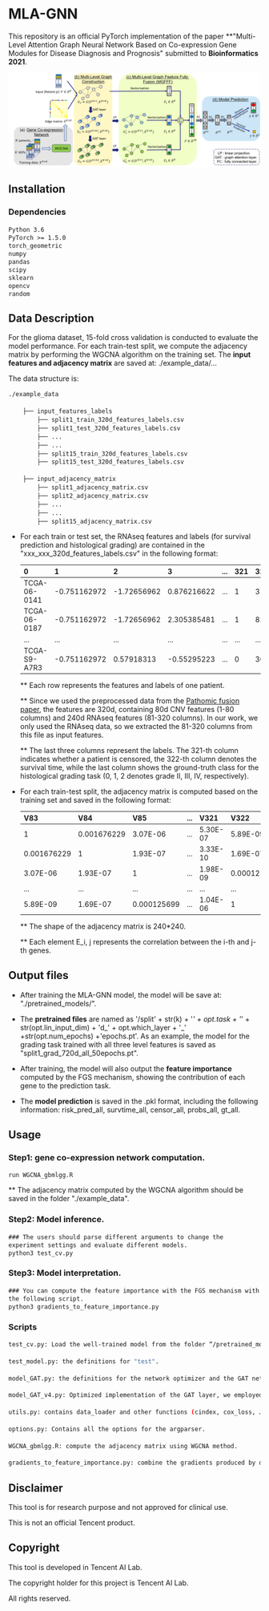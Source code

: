 # MLA-GNN



This repository is an official PyTorch implementation of the paper 
**"Multi-Level Attention Graph Neural Network Based on Co-expression Gene Modules for Disease Diagnosis and Prognosis"
submitted to **Bioinformatics 2021**.

![](./figs/pipeline.png)

## Installation
### Dependencies
```
Python 3.6
PyTorch >= 1.5.0
torch_geometric
numpy
pandas
scipy
sklearn
opencv
random
```

## Data Description
For the glioma dataset, 15-fold cross validation is conducted to evaluate the model performance. For each train-test split, we compute the adjacency matrix by performing the WGCNA algorithm on the training set. The **input features and adjacency matrix** are saved at: ./example_data/...

The data structure is:
  ```bash
  ./example_data
  
      ├── input_features_labels                
          ├── split1_train_320d_features_labels.csv
          ├── split1_test_320d_features_labels.csv
          ├── ...
          ├── ...
          ├── split15_train_320d_features_labels.csv
          ├── split15_test_320d_features_labels.csv
          
      ├── input_adjacency_matrix
          ├── split1_adjacency_matrix.csv
          ├── split2_adjacency_matrix.csv
          ├── ...
          ├── ...
          ├── split15_adjacency_matrix.csv
  ```

+ For each train or test set, the RNAseq features and labels (for survival prediction and histological grading) are contained in the "xxx_xxx_320d_features_labels.csv" in the following format:

    0 | 1 | 2 | 3 | ... | 321 | 322 | 323 
    --- | --- | --- | --- | --- | --- | --- | --- 
    TCGA-06-0141 |-0.751162972 | -1.72656962 | 0.876216622 | ... | 1 | 313 | 2
    TCGA-06-0187 |-0.751162972 | -1.72656962 | 2.305385481 | ... | 1 | 828 | 2
    ... | ... |	... | ... |	... | ... |	... 
    TCGA-S9-A7R3 | -0.751162972 |	0.57918313 | -0.55295223 | ... | 0 | 3013 | 0
    
    ** Each row represents the features and labels of one patient. 
    
    ** Since we used the preprocessed data from the [Pathomic fusion paper](https://ieeexplore.ieee.org/abstract/document/9186053), the features are 320d, containing 80d CNV features (1-80 columns) and 240d RNAseq features (81-320 columns). In our work, we only used the RNAseq data, so we extracted the 81-320 columns from this file as input features. 
    
    ** The last three columns represent the labels. The 321-th column indicates whether a patient is censored, the 322-th column denotes the survival time, while the last column shows the ground-truth class for the histological grading task (0, 1, 2 denotes grade II, III, IV, respectively).
    
+ For each train-test split, the adjacency matrix is computed based on the training set and saved in the following format:

    V83 | V84 | V85 | ... | V321 | V322 
    --- | --- | --- | --- | --- | --- 
    1 | 0.001676229	| 3.07E-06 | ... | 5.30E-07 |	5.89E-09
    0.001676229 |	1 |	1.93E-07 | ... | 3.33E-10	| 1.69E-07
    3.07E-06 | 1.93E-07 |	1 | ... | 1.98E-09 | 0.000125699
    ... | ... |	... | ... |	... | ... |	... 
    5.89E-09 | 1.69E-07	| 0.000125699 |	... | 1.04E-06 | 1

    ** The shape of the adjacency matrix is 240*240.
    
    ** Each element E_i, j represents the correlation between the i-th and j-th genes.
    

## Output files

+ After training the MLA-GNN model, the model will be save at: "./pretrained_models/".

+ The **pretrained files** are named as '/split' + str(k) + '_' + opt.task + '_' + str(opt.lin_input_dim) + 'd_' + opt.which_layer + '_' +str(opt.num_epochs) +'epochs.pt'. As an example, the model for the grading task trained with all three level features is saved as "split1_grad_720d_all_50epochs.pt".

+ After training, the model will also output the **feature importance** computed by the FGS mechanism, showing the contribution of each gene to the prediction task.

+ The **model prediction** is saved in the .pkl format, including the following information: risk_pred_all, survtime_all, censor_all, probs_all, gt_all.


## Usage

### Step1: gene co-expression network computation.
```shell script
run WGCNA_gbmlgg.R
```
** The adjacency matrix computed by the WGCNA algorithm should be saved in the folder "./example_data".


### Step2: Model inference.
```shell script
### The users should parse different arguments to change the experiment settings and evaluate different models.
python3 test_cv.py
```

### Step3: Model interpretation.
```shell script
### You can compute the feature importance with the FGS mechanism with the following script.
python3 gradients_to_feature_importance.py
```

### Scripts
```bash
test_cv.py: Load the well-trained model from the folder “/pretrained_models/…” and test the performance on the testing set of the 15 splits.

test_model.py: the definitions for "test".

model_GAT.py: the definitions for the network optimizer and the GAT network, which can be selected as 720d model(GAT_features = layer1+layer2+layer3) or 240d (either use the layer1, or layer2, or layer3 as the GAT features) model.

model_GAT_v4.py: Optimized implementation of the GAT layer, we employed the “GATconv” function encapsulated in the pytorch Geometric package, which is optimized to save computational cost.

utils.py: contains data_loader and other functions (cindex, cox_loss, …).

options.py: Contains all the options for the argparser.

WGCNA_gbmlgg.R: compute the adjacency matrix using WGCNA method.

gradients_to_feature_importance.py: combine the gradients produced by different splits, and obtain the feature importance according to the proposed FGS mechanism.
```

## Disclaimer

This tool is for research purpose and not approved for clinical use.

This is not an official Tencent product.

## Copyright

This tool is developed in Tencent AI Lab.

The copyright holder for this project is Tencent AI Lab.

All rights reserved.